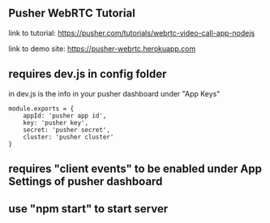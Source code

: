 Pusher WebRTC Tutorial
--------------------------
link to tutorial: https://pusher.com/tutorials/webrtc-video-call-app-nodejs

link to demo site: https://pusher-webrtc.herokuapp.com

## requires dev.js in config folder<br>
in dev.js is the info in your pusher dashboard under "App Keys"
```
module.exports = {
    appId: 'pusher app id',
    key: 'pusher key',
    secret: 'pusher secret',
    cluster: 'pusher cluster'
}
```
## requires "client events" to be enabled under App Settings of pusher dashboard

## use "npm start" to start server
